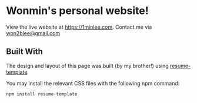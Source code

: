 # Wonmin's personal website!

View the live website at https://1minlee.com.
Contact me via won2blee@gmail.com

## Built With

The design and layout of this page was built (by my brother!) using [resume-template](https://npmjs.com/package/resume-template).

You may install the relevant CSS files with the following npm command:

```
npm install resume-template
```
